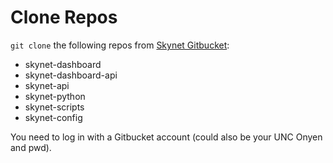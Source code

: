 # Clone Repos
`git clone` the following repos from [Skynet Gitbucket](https://code.skynet.unc.edu/projects/SKYNET):
*   skynet-dashboard
*   skynet-dashboard-api
*   skynet-api
*   skynet-python
*   skynet-scripts
*   skynet-config

You need to log in with a Gitbucket account (could also be your UNC Onyen and pwd).
